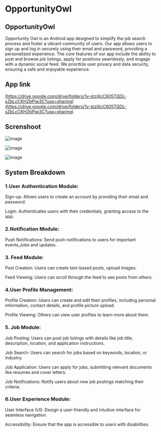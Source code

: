 # OpportunityOwl
##  OpportunityOwl
Opportunity Owl is an Android app designed to simplify the job search process and foster a vibrant community of users. 
Our app allows users to sign up and log in securely using their email and password, providing a personalized experience. 
The core features of our app include the ability to post and browse job listings, apply for positions seamlessly, and engage with a dynamic social feed. 
We prioritize user privacy and data security, ensuring a safe and enjoyable experience. 

## App link
[https://drive.google.com/drive/folders/1v-stzjXcC605TQDL-sZbLcCKHZbPiw3C?usp=sharing](https://drive.google.com/drive/folders/1v-stzjXcC605TQDL-sZbLcCKHZbPiw3C?usp=sharing)

## Screnshoot
![image](https://github.com/DevP-ai/OpportunityOwl/assets/107491760/0f3acf22-6162-43c3-a27f-e8a68e7e2cf3)


![image](https://github.com/DevP-ai/OpportunityOwl/assets/107491760/dbe6c6cc-db1e-4c62-b079-fbb8ab35b9e5)


![image](https://github.com/DevP-ai/OpportunityOwl/assets/107491760/9a58ec7c-1b86-4dc8-b6ec-82bc5093b6d7)




## System Breakdown
###  1.User Authentication Module:
Sign-up: Allows users to create an account by providing their email and password.

Login: Authenticates users with their credentials, granting access to the app.


### 2.Notification Module:
Push Notifications: Send push notifications to users for important events,Jobs and updates.

### 3. Feed Module:
Post Creation: Users can create text-based posts, upload images.

Feed Viewing: Users can scroll through the feed to see posts from others.

### 4.User Profile Management:
Profile Creation: Users can create and edit their profiles, including personal information, contact details, and profile picture upload.

Profile Viewing: Others can view user profiles to learn more about them.

### 5. Job Module:
Job Posting: Users can post job listings with details like job title, description, location, and application instructions.

Job Search: Users can search for jobs based on keywords, location, or industry.

Job Application: Users can apply for jobs, submitting relevant documents like resumes and cover letters.

Job Notifications: Notify users about new job postings matching their criteria.

### 6.User Experience Module:
User Interface (UI): Design a user-friendly and intuitive interface for seamless navigation.

Accessibility: Ensure that the app is accessible to users with disabilities.




